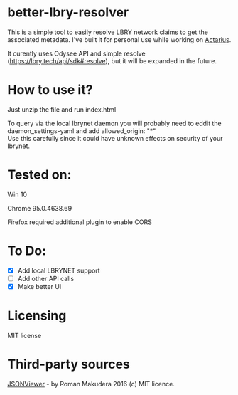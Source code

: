 # better-lbry-resolver
This is a simple tool to easily resolve LBRY network claims to get the associated metadata. 
I've built it for personal use while working on [Actarius](https://github.com/Shroom2020/actarius-lbry-browser).

It curently uses Odysee API and simple resolve (https://lbry.tech/api/sdk#resolve), but it will be expanded in the future.

# How to use it?
Just unzip the file and run index.html

To query via the local lbrynet daemon you will probably need to eddit the daemon_settings-yaml and add allowed_origin: "*"   
Use this carefully since it could have unknown effects on security of your lbrynet.

# Tested on:
Win 10

Chrome 95.0.4638.69

Firefox required additional plugin to enable CORS

# To Do:
- [x] Add local LBRYNET support
- [ ] Add other API calls
- [x] Make better UI

# Licensing
MIT license

# Third-party sources
[JSONViewer](https://github.com/LorDOniX/json-viewer) - by Roman Makudera 2016 (c) MIT licence.
 
